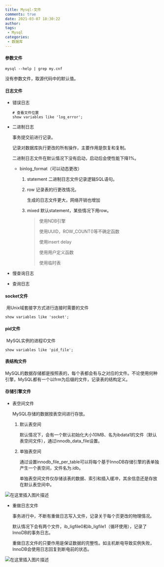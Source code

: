 ```yaml
---
title: Mysql-文件
comments: true
date: 2021-03-07 18:30:22
author:
tags:
 - Mysql
categories:
 - 数据库
---
```


#### 参数文件
```mysql
mysql --help | grep my.cnf
```

没有参数文件，取源代码中的默认值。

#### 日志文件

- 错误日志

  ```mysql
  # 查看文件位置
  show variables like 'log_error';
  ```

- 二进制日志

  事务提交前进行记录。

  记录对数据库执行更改的所有操作，主要作用是恢复和复制。

  二进制日志文件在默认情况下没有启动，启动后会使性能下降1%。

  - binlog_format（可以动态更改）

    1. statement 二进制日志文件记录逻辑SQL语句。

    2. row 记录表的行更改情况。

       生成的日志文件更大，网络开销也增加

    3. mixed 默认statement，某些情况下用row。

       > 使用NDB引擎
       >
       > 使用UUID，ROW_COUNT()等不确定函数
       >
       > 使用insert delay
       >
       > 使用用户定义函数
       >
       > 使用临时表

- 慢查询日志

- 查询日志

#### socket文件

​	用Unix域套接字方式进行连接时需要的文件

```mysql
show variables like 'socket';
```

#### pid文件

​	MySQL实例的进程ID文件

```mysql
show variables like 'pid_file';
```

#### 表结构文件

​	MySQL的数据存储都是按照表的，每个表都会有与之对应的文件。不论使用何种引擎，MySQL都有一个以frm为后缀的文件，记录表的结构定义。

#### 存储引擎文件

- 表空间文件

  MySQL存储的数据按表空间进行存放。

  1. 默认表空间

     默认情况下，会有一个默认初始化大小10MB、名为ibdata1的文件（默认表空间文件），通过innodb_data_file设置。

  2. 单独表空间

     通过设置innodb_file_per_table可以将每个基于InnoDB存储引擎的表单独产生一个表空间，文件名为.idb。

     单独表空间文件仅存储该表的数据、索引和插入缓冲，其余信息还是存放在默认表空间中。

![在这里插入图片描述](https://img-blog.csdnimg.cn/20200504133622515.png?x-oss-process=image/watermark,type_ZmFuZ3poZW5naGVpdGk,shadow_10,text_aHR0cHM6Ly9ibG9nLmNzZG4ubmV0L2xpeXV4aW5nNjYzOTgwMQ==,size_16,color_FFFFFF,t_70#pic_center)

- 重做日志文件

  事务进行中，不断有重做日志写入文件，记录关于每个页更改的物理情况。

  默认情况下会有两个文件，ib_ligfile0和ib_ligfile1（循环使用），记录了InnoDB的事务日志。

  重做日志文件的只要作用是保证数据的完整性。如主机断电导致实例失败，InnoDB会使用日志回复到断电前的状态。

![在这里插入图片描述](https://img-blog.csdnimg.cn/20200504133647661.png?x-oss-process=image/watermark,type_ZmFuZ3poZW5naGVpdGk,shadow_10,text_aHR0cHM6Ly9ibG9nLmNzZG4ubmV0L2xpeXV4aW5nNjYzOTgwMQ==,size_16,color_FFFFFF,t_70#pic_center)


  